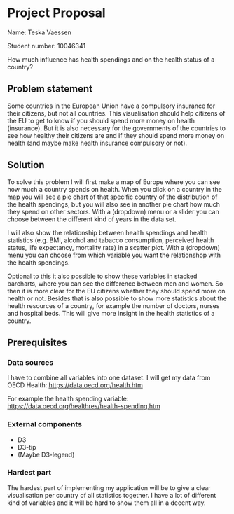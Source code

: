 # Project Proposal
Name: Teska Vaessen

Student number: 10046341

How much influence has health spendings and on the health status of a country?

## Problem statement
Some countries in the European Union have a compulsory insurance for their citizens, but not all countries. This visualisation should help citizens of the EU to get to know if you should spend more money on health (insurance). But it is also necessary for the governments of the countries to see how healthy their citizens are and if they should spend more money on health (and maybe make health insurance compulsory or not).

## Solution
To solve this problem I will first make a map of Europe where you can see how much a country spends on health. When you click on a country in the map you will see a pie chart of that specific country of the distribution of the health spendings, but you will also see in another pie chart how much they spend on other sectors. With a (dropdown) menu or a slider you can choose between the different kind of years in the data set.

I will also show the relationship between health spendings and health statistics (e.g. BMI, alcohol and tabacco consumption, perceived health status, life expectancy, mortality rate) in a scatter plot. With a (dropdown) menu you can choose from which variable you want the relationshop with the health spendings.

Optional to this it also possible to show these variables in stacked barcharts, where you can see the difference between men and women. So then it is more clear for the EU citizens whether they should spend more on health or not.
Besides that is also possible to show more statistics about the health resources of a country, for example the number of doctors, nurses and hospital beds. This will give more insight in the health statistics of a country.


<!-- Visualisatie ideeën:
+ Kaart van Europa met kleuren aangeven hoeveel een land uitgeeft aan health. Kiezen met een menu of slider ofzo welk jaartal je wilt zien.
+ Als je klikt op een land krijg je een pie chart met hoeveel van die uitgaven verplicht is/vrijwillig/out of pocket.
+ Als je klikt op een land kan je health statistics zien over de jaren heen. Bijvoorbeeld bmi, alcohol consumptie en roken en perceived health status. (kiezen met een dropdown menu)
+ Je kan ook nog dieper ingaan op de verzekeringen en daar visualisaties van laten zien. -->

## Prerequisites
### Data sources
I have to combine all variables into one dataset. I will get my data from OECD Health: https://data.oecd.org/health.htm

For example the health spending variable: https://data.oecd.org/healthres/health-spending.htm

### External components
+ D3
+ D3-tip
+ (Maybe D3-legend)

### Hardest part
The hardest part of implementing my application will be to give a clear visualisation per country of all statistics together. I have a lot of different kind of variables and it will be hard to show them all in a decent way.
